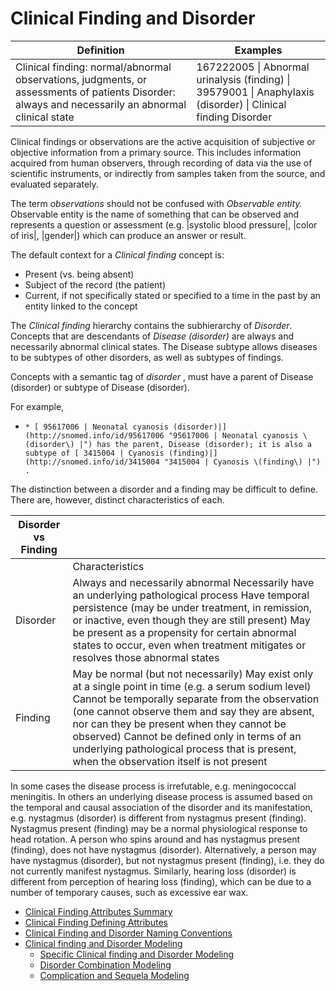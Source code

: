 # Clinical Finding and Disorder

| Definition                                                                                                                                        | Examples                                                                                                      |
| ------------------------------------------------------------------------------------------------------------------------------------------------- | ------------------------------------------------------------------------------------------------------------- |
| Clinical finding: normal/abnormal observations, judgments, or assessments of patients Disorder: always and necessarily an abnormal clinical state | 167222005 \| Abnormal urinalysis (finding) \| 39579001 \| Anaphylaxis (disorder) \| Clinical finding Disorder |

Clinical findings or observations are the active acquisition of subjective or objective information from a primary source. This includes information acquired from human observers, through recording of data via the use of scientific instruments, or indirectly from samples taken from the source, and evaluated separately.

The term _observations_ should not be confused with _Observable entity._ Observable entity is the name of something that can be observed and represents a question or assessment (e.g. |systolic blood pressure|, |color of iris|, |gender|) which can produce an answer or result.

The default context for a _Clinical finding_ concept is:

* Present (vs. being absent)
* Subject of the record (the patient)
* Current, if not specifically stated or specified to a time in the past by an entity linked to the concept

The _Clinical finding_ hierarchy contains the subhierarchy of _Disorder_. Concepts that are descendants of _Disease (disorder)_ are always and necessarily abnormal clinical states. The Disease subtype allows diseases to be subtypes of other disorders, as well as subtypes of findings.

Concepts with a semantic tag of _disorder_ , must have a parent of Disease (disorder) or subtype of Disease (disorder).

For example,

* ```
  * [ 95617006 | Neonatal cyanosis (disorder)|](http://snomed.info/id/95617006 "95617006 | Neonatal cyanosis \(disorder\) |") has the parent, Disease (disorder); it is also a subtype of [ 3415004 | Cyanosis (finding)|](http://snomed.info/id/3415004 "3415004 | Cyanosis \(finding\) |") . 
  ```

The distinction between a disorder and a finding may be difficult to define. There are, however, distinct characteristics of each.

| Disorder vs Finding |                                                                                                                                                                                                                                                                                                                                                                                                       |
| ------------------- | ----------------------------------------------------------------------------------------------------------------------------------------------------------------------------------------------------------------------------------------------------------------------------------------------------------------------------------------------------------------------------------------------------- |
|                     | Characteristics                                                                                                                                                                                                                                                                                                                                                                                       |
| Disorder            | Always and necessarily abnormal Necessarily have an underlying pathological process Have temporal persistence (may be under treatment, in remission, or inactive, even though they are still present) May be present as a propensity for certain abnormal states to occur, even when treatment mitigates or resolves those abnormal states                                                            |
| Finding             | May be normal (but not necessarily) May exist only at a single point in time (e.g. a serum sodium level) Cannot be temporally separate from the observation (one cannot observe them and say they are absent, nor can they be present when they cannot be observed) Cannot be defined only in terms of an underlying pathological process that is present, when the observation itself is not present |

In some cases the disease process is irrefutable, e.g. meningococcal meningitis. In others an underlying disease process is assumed based on the temporal and causal association of the disorder and its manifestation, e.g. nystagmus (disorder) is different from nystagmus present (finding). Nystagmus present (finding) may be a normal physiological response to head rotation. A person who spins around and has nystagmus present (finding), does not have nystagmus (disorder). Alternatively, a person may have nystagmus (disorder), but not nystagmus present (finding), i.e. they do not currently manifest nystagmus. Similarly, hearing loss (disorder) is different from perception of hearing loss (finding), which can be due to a number of temporary causes, such as excessive ear wax.

* [Clinical Finding Attributes Summary](clinical-finding-attributes-summary.md)
* [Clinical Finding Defining Attributes](clinical-finding-defining-attributes.md)
* [Clinical Finding and Disorder Naming Conventions](clinical-finding-and-disorder-naming-conventions.md)
* [Clinical finding and Disorder Modeling](clinical-finding-and-disorder-modeling.md)
  * [Specific Clinical finding and Disorder Modeling](specific-clinical-finding-and-disorder-modeling.md)
  * [Disorder Combination Modeling](disorder-combination-modeling.md)
  * [Complication and Sequela Modeling](complication-and-sequela-modeling.md)
